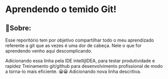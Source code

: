 # Aprendendo o temido Git!
## 📝Sobre:
Esse reporitório tem por objetivo compartilhar todo o meu aprendizado referente a git que as vezes é uma dor de cabeça. Nele o que for aprendendo venho aqui descomplicando.

Adicionando essa linha pela IDE intellijIDEA, para testar produtividade e rapidez
Treinamento git/github para desenvolvimento profissional de modo a torna-lo mais eficiente.
😀😀
Adicionando nova linha descritiva.

